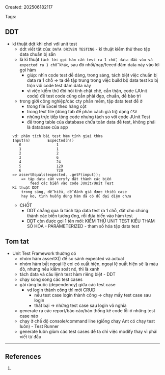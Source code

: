 Created: 202506182117

Tags: 

## DDT 
- kĩ thuật ddt khi chơi với unit test
	- ddt viết tắt của: `DATA DRIVEN TESTING` - kĩ thuật kiểm thử theo tập data chuẩn bị sẵn
	- là kĩ thuật `tách lời gọi hàm cần test ra 1 chỗ, data đầu vào và expected ra 1 chỗ khác`, sau đó nhồi/nạp/feeed đám data này vào lời gọi hàm 
		- giúp: nhìn code test dễ dàng, trong sáng, tách biệt việc chuẩn bị data ra 1 chỗ => ta dễ tập trung trong việc build bộ data test ko bị trộn với code test đám data này
		- vì việc kiểm thử đòi hỏi tính chặt chẽ, cẩn thận, code (JUnit code) để test code cũng cần phải đẹp, chuẩn, dễ bảo trì
	- trong giới công nghiệp/các cty phần mềm, tập data test để ở
		- trong file Excel theo hàng cột
		- trong text file (dùng tab để phân cách giá trị) dạng `CSV`
		- nhúng trực tiếp tỏng code nhưng tách so với code JUnit Test
		- để trong table của database chứa toàn data để test, không phải là database của app
	```
	vd: phân tích bài test hàm tính giai thừa
	Input(n)        Expected(n!)
	   0                1
	   1                1
	   2                2
	   3                6
	   4                24
	   5                120
	   6                720
	=> assertEquals(expected, .getF(input));
		=> tập data cần veryfy đặt thành các biến
			feed các biến vào code JUnit/Unit Test
	Kĩ thuật DDT
		trong sáng, dễ hiểu, dễ đánh giá được thiếu case 
		hay ko, tình huống dùng hàm đã có đủ đại diện chưa
	```
	- CHỐT
		- DDT chẳng qua là tách tập data test ra 1 chỗ, đặt cho chúng thành các biến tương ứng, rồi đưa biến vào hàm test
		- DDT còn được gọi 1 tên mới: KIỂM THỬ UNIT TEST KIỂU THAM SỐ HÓA - PARAMETERIZED - tham số hóa tập data test

## Tom tat
- Unit Test Framework thường có
	- nhóm hàm assertX() để so sánh expected và actual
	- nhóm hàm bắt ngoại lệ coi có xuất hiện, ngoại lệ xuất hiện sẽ là màu đỏ, nhưng nếu kiểm soát nó, thì là xanh
	- tách data và câu lệnh test hàm riêng biệt - DDT
	- chạy song song các test cases
	- gài ràng buộc (dependency) giữa các test case
		- vd login thành công thì mới CRUD
			- nếu test case login thành công -> chạy mấy test case sau login
			- thất bại -> những test case sau login vô nghĩa
	- generate ra các report/báo cáo/bản thống kê code lỗi ở những test case nào
	- chạy ở chế độ console/command line (giống chạy Ant có chạy test luôn) - Test Runner 
	- generate luôn giùm các test cases để ta chỉ việc modify thay vì phải viết từ đầu 


-----
## References
1.
